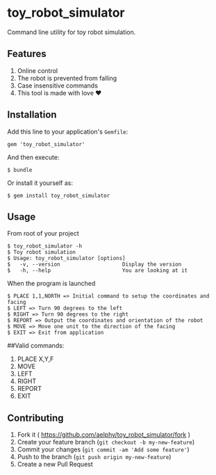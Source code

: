 # toy_robot_simulator

Command line utility for toy robot simulation.

## Features

1. Online control
2. The robot is prevented from falling
3. Case insensitive commands
4. This tool is made with love :heart:

## Installation

Add this line to your application's `Gemfile`:

    gem 'toy_robot_simulator'

And then execute:

    $ bundle

Or install it yourself as:

    $ gem install toy_robot_simulator

## Usage

From root of your project

    $ toy_robot_simulator -h
    $ Toy robot simulation
    $ Usage: toy_robot_simulator [options]
    $   -v, --version                    Display the version
    $   -h, --help                       You are looking at it

When the program is launched

    $ PLACE 1,1,NORTH => Initial command to setup the coordinates and facing
    $ LEFT => Turn 90 degrees to the left
    $ RIGHT => Turn 90 degrees to the right
    $ REPORT => Output the coordinates and orientation of the robot
    $ MOVE => Move one unit to the direction of the facing
    $ EXIT => Exit from application

##Valid commands:

1. PLACE X,Y,F
2. MOVE
3. LEFT
4. RIGHT
5. REPORT
6. EXIT

## Contributing

1. Fork it ( https://github.com/aelphy/toy_robot_simulator/fork )
2. Create your feature branch (`git checkout -b my-new-feature`)
3. Commit your changes (`git commit -am 'Add some feature'`)
4. Push to the branch (`git push origin my-new-feature`)
5. Create a new Pull Request
